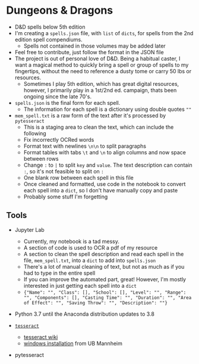 # Dungeons & Dragons

- D&D spells below 5th edition
- I'm creating a `spells.json` file, with `list` of `dicts`, for spells from the 2nd edition spell compendiums.
  - Spells not contained in those volumes may be added later
- Feel free to contribute, just follow the format in the JSON file
- The project is out of personal love of D&D.  Being a habitual caster, I want a magical method to quickly bring a spell or group of spells to my fingertips, without the need to reference a dusty tome or carry 50 lbs or resources.
  - Sometimes I play 5th edition, which has great digital resources, however, I primarily play in a 1st/2nd ed. campaign, thats been ongoing since the late 70's.
- `spells.json` is the final form for each spell.
  - The information for each spell is a dictionary using double quotes `""`
- `mem_spell.txt` is a raw form of the text after it's processed by `pytesseract`
  - This is a staging area to clean the text, which can include the following
  - Fix incorrectly OCRed words
  - Format text with newlines `\n\n` to split paragraphs
  - Format tables with tabs `\t` and `\n` to align columns and now space between rows
  - Change `:` to `|` to split `key` and `value`.  The text description can contain `:`, so it's not feasible to split on `:`
  - One blank row between each spell in this file
  - Once cleaned and formatted, use code in the notebook to convert each spell into a `dict`, so I don't have manually copy and paste
  - Probably some stuff I'm forgetting
 
## Tools
- Jupyter Lab
  - Currently, my notebook is a tad messy.
  - A section of code is used to OCR a pdf of my resource
  - A section to clean the spell description and read each spell in the file, `mem_spell.txt`, into a `dict` to add into `spells.json`
  - There's a lot of manual cleaning of text, but not as much as if you had to type in the entire spell
  - If you can improve the automated part, great!  However, I'm mostly interested in just getting each spell into a `dict`
  - `{"Name": "", "Class": [], "School": [], "Level": "", "Range": "", "Components": [], "Casting Time": "", "Duration": "", "Area of Effect": "", "Saving Throw": "", "Description": ""}`
- Python 3.7 until the Anaconda distribution updates to 3.8
- [`tesseract`][1]
  - [tesseract wiki][2]
  - [windows installation][3] from UB Mannheim
- pytesseract

 
 
 
 
 
 
 
 
 
 
 
 
 
 
 
 
 
 
 
  [1]: https://github.com/tesseract-ocr/tesseract
  [2]: https://github.com/tesseract-ocr/tesseract/wiki
  [3]: https://github.com/UB-Mannheim/tesseract/wiki